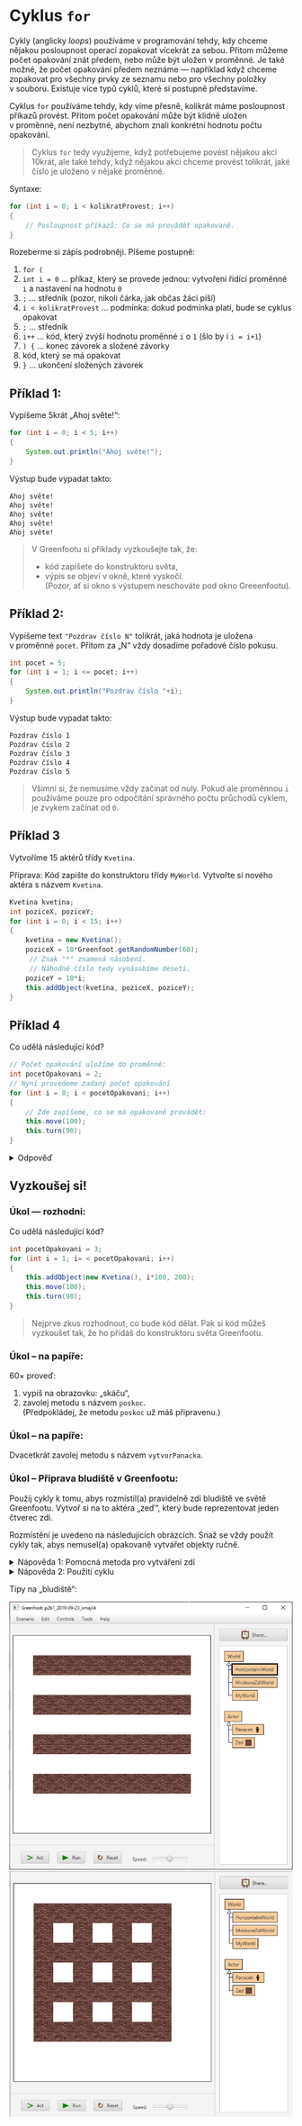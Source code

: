 # Cyklus `for`

Cykly (anglicky _loops_) používáme v&nbsp;programování tehdy, kdy chceme nějakou posloupnost operací zopakovat vícekrát za sebou. Přitom můžeme počet opakování znát předem, nebo může být uložen v&nbsp;proměnné. Je také možné, že počet opakování předem neznáme &mdash; například když chceme zopakovat pro všechny prvky ze seznamu nebo pro všechny položky v&nbsp;souboru. Existuje více typů cyklů, které si postupně představíme.

Cyklus `for` používáme tehdy, kdy víme přesně, kolikrát máme posloupnost příkazů provést. Přitom počet opakování může být klidně uložen v&nbsp;proměnné, není nezbytné, abychom znali konkrétní hodnotu počtu opakování. 

> Cyklus `for` tedy využijeme, když potřebujeme povést nějakou akci 10krát, ale také tehdy, když nějakou akci chceme provést tolikrát, jaké číslo je uloženo v nějaké proměnné.

Syntaxe:
```java
for (int i = 0; i < kolikratProvest; i++)
{
	// Posloupnost příkazů: Co se má provádět opakovaně.
}
```

Rozeberme si zápis podrobněji. Píšeme postupně: 
1. `for (` 
2. `int i = 0` ... příkaz, který se provede jednou: vytvoření řídící proměnné `i` a nastavení na hodnotu `0`
3. `;` ... středník (pozor, nikoli čárka, jak občas žáci píší)
4. `i < kolikratProvest` ... podmínka: dokud podmínka platí, bude se cyklus opakovat
5. `;` ... středník
6. `i++` ... kód, který zvýší hodnotu proměnné `i` o&nbsp;`1` (šlo by i&nbsp;`i = i+1`)
7. `) {` ... konec závorek a složené závorky
8. kód, který se má opakovat
9. `}` ... ukončení složených závorek

## Příklad 1:
Vypíšeme 5krát „Ahoj světe!“:
```java
for (int i = 0; i < 5; i++)
{
	System.out.println("Ahoj světe!"); 
}
```
Výstup bude vypadat takto:
```
Ahoj světe!
Ahoj světe!
Ahoj světe!
Ahoj světe!
Ahoj světe!
```

> V&nbsp;Greenfootu si příklady vyzkoušejte tak, že:
> - kód zapíšete do konstruktoru světa,
> - výpis se objeví v&nbsp;okně, které vyskočí.<br />(Pozor, ať si okno s&nbsp;výstupem neschováte pod okno Greeenfootu).

## Příklad 2:
Vypíšeme text `"Pozdrav číslo N"` tolikrát, jaká hodnota je uložena v&nbsp;proměnné `pocet`. Přitom za „N“ vždy dosadíme pořadové číslo pokusu.
```java
int pocet = 5;
for (int i = 1; i <= pocet; i++)
{
	System.out.println("Pozdrav číslo "+i);
}
```
Výstup bude vypadat takto:
```
Pozdrav číslo 1
Pozdrav číslo 2
Pozdrav číslo 3
Pozdrav číslo 4
Pozdrav číslo 5
```

> Všimni si, že nemusíme vždy začínat od nuly. Pokud ale proměnnou `i` používáme pouze pro odpočítání správného počtu průchodů cyklem, je zvykem začínat od `0`.

## Příklad 3
Vytvoříme 15 aktérů třídy `Kvetina`. 

Příprava: Kód zapište do konstruktoru třídy `MyWorld`. Vytvořte si nového aktéra s&nbsp;názvem `Kvetina`.
```java
Kvetina kvetina;
int poziceX, poziceY;
for (int i = 0; i < 15; i++)
{
	kvetina = new Kvetina();
	poziceX = 10*Greenfoot.getRandomNumber(60);
	 // Znak "*" znamená násobení.
	 // Náhodné číslo tedy vynásobíme deseti.
	poziceY = 10*i;
	this.addObject(kvetina, poziceX, poziceY);
}
```

## Příklad 4
Co udělá následující kód?
```java
// Počet opakování uložíme do proměnné:
int pocetOpakovani = 2;
// Nyní provedeme zadaný počet opakování
for (int i = 0; i < pocetOpakovani; i++)
{
	// Zde zapíšeme, co se má opakovaně provádět:
	this.move(100);
	this.turn(90);
}
```
<details><summary>Odpověď</summary>

Aktér „oběhne“ tři strany čtverce. Ale pozor! Aktér to provede v&nbsp;jednom kroku hry, takže vidíme jen počáteční a&nbsp;cílovou pozici.

</details>

## Vyzkoušej si!

### Úkol — rozhodni:
Co udělá následující kód?
```java
int pocetOpakovani = 3;
for (int i = 1; i= < pocetOpakovani; i++)
{
	this.addObject(new Kvetina(), i*100, 200);
	this.move(100);
	this.turn(90);
}
```
> Nejprve zkus rozhodnout, co bude kód dělat. Pak si kód můžeš vyzkoušet tak, že ho přidáš do konstruktoru světa Greenfootu.


### Úkol – na papíře:

60× proveď:
1. vypiš na obrazovku: „skáču“,
2. zavolej metodu s&nbsp;názvem `poskoc`.<br />(Předpokládej, že metodu `poskoc` už máš připravenu.)

### Úkol – na papíře:
Dvacetkrát zavolej metodu s&nbsp;názvem `vytvorPanacka`.

### Úkol – Připrava bludiště v Greenfootu:
Použij cykly k&nbsp;tomu, abys rozmístil(a) pravidelně zdi bludiště ve světě Greenfootu. Vytvoř si na to aktéra „zeď“, který bude reprezentovat jeden čtverec zdi.

Rozmístění je uvedeno na následujících obrázcích. Snaž se vždy použít cykly tak, abys nemusel(a) opakovaně vytvářet objekty ručně. 

<details><summary>Nápověda 1: Pomocná metoda pro vytváření zdí</summary>

Nejlepší je vytvořit si ve třídě `MyWorld` metodu `vytvorZed`:

```java
/** 
 * Metoda vytvoří zeď na pozicích x a y.
 * Souřadnice x a y začínají nulou.
 */
public void vytvorZed(int x, int y)
{
	int sirkaObrazku = this.getImage().getWidth();
	// Spočte umístění obrázku na základě jeho
	//  šířky:
	int poziceX = (int) (x+0.5)*sirkaObrazku;
	int poziceY = (int) (y+0.5)*sirkaObrazku;
	// Umístí obrázek do světa
	this.addObject(new Zed(), poziceX, poziceY);
}
```

Pak stačí pro vytvoření zdi psát například: `vytvorZed(3,5);` nebo `vytvorZed(0,0);`

</details>

<details><summary>Nápověda 2: Použití cyklu</summary>

Když chceš umístit tři objekty zdi hned za sebou, můžeš napsat:
```java
int pocetZdi = 3;
for (int i = 1; i <= pocetZdi; i++)
{
	vytvorZed(i, 2);
}
```

</details>


Tipy na „bludiště“:

![Tip na bludiště 1](../img/ukol-zdi-horiz.png)
![Tip na bludiště 2](../img/ukol-zdi-mrizka.png)
